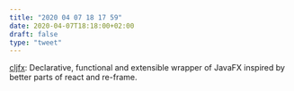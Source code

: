 ```yaml
---
title: "2020 04 07 18 17 59"
date: 2020-04-07T18:18:00+02:00
draft: false
type: "tweet"
---
```

[cljfx](https://github.com/cljfx/cljfx): Declarative, functional and extensible wrapper of JavaFX inspired by better parts of react and re-frame.
